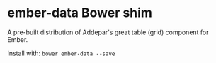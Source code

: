 # ember-data Bower shim

A pre-built distribution of Addepar's great table (grid) component for Ember.

Install with:
`bower ember-data --save`

